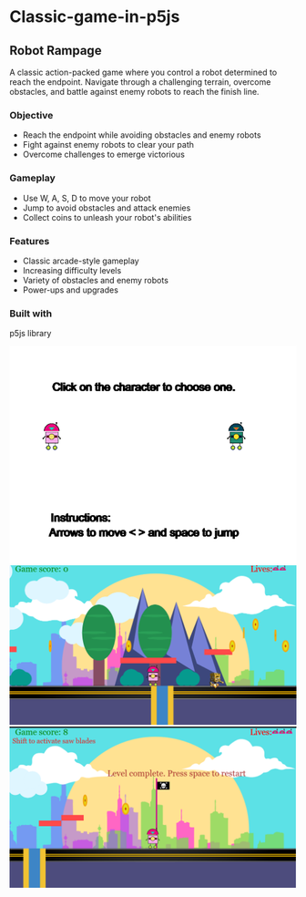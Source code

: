 <div class="game-description">
  <h1>Classic-game-in-p5js</h1>
  <h2>Robot Rampage</h2>
  <p>A classic action-packed game where you control a robot determined to reach the endpoint. Navigate through a challenging terrain, overcome obstacles, and battle against enemy robots to reach the finish line.</p>
  <h3>Objective</h3>
  <ul>
    <li>Reach the endpoint while avoiding obstacles and enemy robots</li>
    <li>Fight against enemy robots to clear your path</li>
    <li>Overcome challenges to emerge victorious</li>
  </ul>
  <h3>Gameplay</h3>
  <ul>
    <li>Use W, A, S, D to move your robot</li>
    <li>Jump to avoid obstacles and attack enemies</li>
    <li>Collect coins to unleash your robot's abilities</li>
  </ul>
  <h3>Features</h3>
  <ul>
    <li>Classic arcade-style gameplay</li>
    <li>Increasing difficulty levels</li>
    <li>Variety of obstacles and enemy robots</li>
    <li>Power-ups and upgrades</li>
  </ul>
  <h3>Built with</h3>
  <p>p5js library</p>
</div>

<div class="image-gallery">
  <img src="images/1.png" alt="Image 1"><img src="images/2.png" alt="Image 2"><img src="images/3.png" alt="Image 3">
</div>

